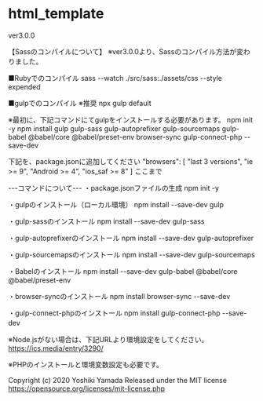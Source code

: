 # html_template
ver3.0.0 

【Sassのコンパイルについて】 
※ver3.0.0より、Sassのコンパイル方法が変わりました。

■Rubyでのコンパイル 
sass --watch ./src/sass:./assets/css --style expended 


■gulpでのコンパイル ※推奨 
npx gulp default

※最初に、下記コマンドにてgulpをインストールする必要があります。 
npm init -y 
npm install gulp gulp-sass gulp-autoprefixer gulp-sourcemaps gulp-babel @babel/core  @babel/preset-env browser-sync gulp-connect-php --save-dev 

下記を、package.jsonに追加してください 
  "browsers": [ 
    "last 3 versions", 
    "ie >= 9", 
    "Android >= 4", 
    "ios_saf >= 8" 
  ] 
ここまで 


---コマンドについて--- 
・package.jsonファイルの生成 
npm init -y 

・gulpのインストール（ローカル環境） 
npm install --save-dev gulp 

・gulp-sassのインストール 
npm install --save-dev gulp-sass 

・gulp-autoprefixerのインストール 
npm install --save-dev gulp-autoprefixer 

・gulp-sourcemapsのインストール 
npm install --save-dev gulp-sourcemaps 

・Babelのインストール 
npm install --save-dev gulp-babel @babel/core @babel/preset-env 

・browser-syncのインストール 
npm install browser-sync --save-dev 

・gulp-connect-phpのインストール
npm install gulp-connect-php --save-dev　


※Node.jsがない場合は、下記URLより環境設定をしてください。 
https://ics.media/entry/3290/ 

※PHPのインストールと環境変数設定も必要です。 



Copyright (c) 2020 Yoshiki Yamada
Released under the MIT license
https://opensource.org/licenses/mit-license.php